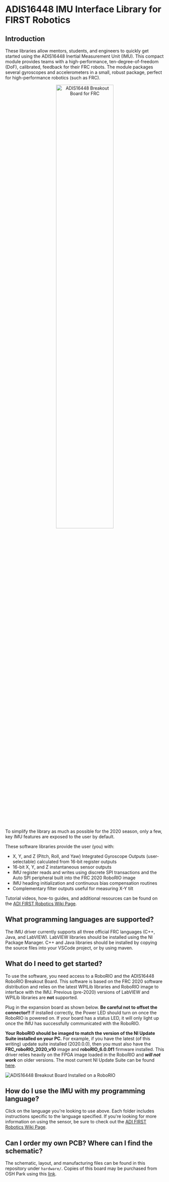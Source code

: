 # ADIS16448 IMU Interface Library for FIRST Robotics

## Introduction

These libraries allow mentors, students, and engineers to quickly get started using the ADIS16448 Inertial Measurement Unit (IMU). This compact module provides teams with a high-performance, ten-degree-of-freedom (DoF), calibrated, feedback for their FRC robots. The module packages several gyroscopes and accelerometers in a small, robust package, perfect for high-performance robotics (such as FRC). 

<p align="center">
  <img src="https://raw.githubusercontent.com/juchong/ADIS16448-RoboRIO-Driver/master/docs/448_IMU.jpg" alt="ADIS16448 Breakout Board for FRC" width="60%%" />
</p>

To simplify the library as much as possible for the 2020 season, only a few, key IMU features are exposed to the user by default. 

These software libraries provide the user (you) with:

- X, Y, and Z (Pitch, Roll, and Yaw) Integrated Gyroscope Outputs (user-selectable) calculated from 16-bit register outputs
- 16-bit X, Y, and Z instantaneous sensor outputs
- IMU register reads and writes using discrete SPI transactions and the Auto SPI peripheral built into the FRC 2020 RoboRIO image
- IMU heading initialization and continuous bias compensation routines
- Complementary filter outputs useful for measuring X-Y tilt

Tutorial videos, how-to guides, and additional resources can be found on the [ADI FIRST Robotics Wiki Page](https://wiki.analog.com/first/first_robotics_donation_resources).

## What programming languages are supported?

The IMU driver currently supports all three official FRC languages (C++, Java, and LabVIEW). LabVIEW libraries should be installed using the NI Package Manager.  C++ and Java libraries should be installed by copying the source files into your VSCode project, or by using maven.

## What do I need to get started?

To use the software, you need access to a RoboRIO and the ADIS16448 RoboRIO Breakout Board. This software is based on the FRC 2020 software distribution and relies on the latest WPILib libraries and RoboRIO image to interface with the IMU. Previous (pre-2020) versions of LabVIEW and WPILib libraries are **not** supported. 

Plug in the expansion board as shown below. **Be careful not to offset the connector!!** If installed correctly, the Power LED should turn on once the RoboRIO is powered on. If your board has a status LED, it will only light up once the IMU has successfully communicated with the RoboRIO.

**Your RoboRIO should be imaged to match the version of the NI Update Suite installed on your PC.** For example, if you have the latest (of this writing) update suite installed (2020.0.0), then you must also have the **FRC_roboRIO_2020_v10** image and **roboRIO_6.0.0f1** firmware installed. This driver relies heavily on the FPGA image loaded in the RoboRIO and _**will not work**_ on older versions. The most current NI Update Suite can be found [here](https://www.ni.com/en-us/support/downloads/drivers/download.frc-game-tools.html#333285).

![ADIS16448 Breakout Board Installed on a RoboRIO](https://raw.githubusercontent.com/juchong/ADIS16448-RoboRIO-Driver/master/docs/IMG_5514.JPG)

## How do I use the IMU with my programming language?

Click on the language you're looking to use above. Each folder includes instructions specific to the language specified. If you're looking for more information on using the sensor, be sure to check out the [ADI FIRST Robotics Wiki Page](https://wiki.analog.com/first/first_robotics_donation_resources).

## Can I order my own PCB? Where can I find the schematic?

The schematic, layout, and manufacturing files can be found in this repository under `hardware/`. 
Copies of this board may be purchased from OSH Park using this [link](https://oshpark.com/shared_projects/G8nquDEx). 
